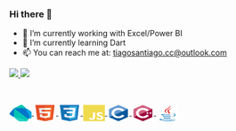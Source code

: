 ### Hi there 👋

- 🔭 I’m currently working with Excel/Power BI
- 🌱 I’m currently learning Dart
- 📫 You can reach me at: tiagosantiago.cc@outlook.com
<link rel="stylesheet" href="https://cdn.jsdelivr.net/gh/devicons/devicon@v2.13.0/devicon.min.css">
<div>
  <a href="https://github.com/Ti4goS">
  <img height="160em" src="https://github-readme-stats.vercel.app/api?username=Ti4goS&show_icons=true&theme=dark&include_all_commits=true&count_private=true"/>
  <img height="160em" src="https://github-readme-stats.vercel.app/api/top-langs/?username=Ti4goS&layout=compact&langs_count=7&theme=dark"/>
</div>

  ##
<div style="display: inline_block"><br>
  <img align="center" alt="Tiago-DART" height="30" width="40" src="https://raw.githubusercontent.com/devicons/devicon/master/icons/dart/dart-original.svg">
  <img align="center" alt="Tiago-HTML" height="30" width="40" src="https://raw.githubusercontent.com/devicons/devicon/master/icons/html5/html5-original.svg">
  <img align="center" alt="Tiago-CSS" height="30" width="40" src="https://raw.githubusercontent.com/devicons/devicon/master/icons/css3/css3-original.svg">
  <img align="center" alt="Tiago-Js" height="30" width="40" src="https://raw.githubusercontent.com/devicons/devicon/master/icons/javascript/javascript-plain.svg">
  <img align="center" alt="Tiago-C" height="30" width="40" src="https://raw.githubusercontent.com/devicons/devicon/master/icons/c/c-original.svg">
  <img align="center" alt="Tiago-CPP" height="30" width="40" src="https://raw.githubusercontent.com/devicons/devicon/master/icons/cplusplus/cplusplus-original.svg">
  <img align="center" alt="Tiago-JAVA" height="30" width="40" src="https://raw.githubusercontent.com/devicons/devicon/master/icons/java/java-original.svg">
</div>
